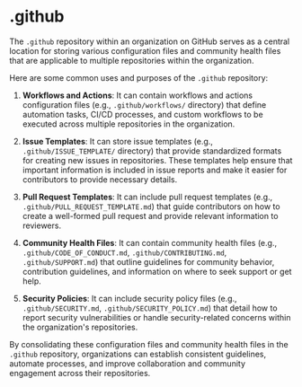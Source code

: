 # .github
The `.github` repository within an organization on GitHub serves as a central location for storing various configuration files and community health files that are applicable to multiple repositories within the organization. 

Here are some common uses and purposes of the `.github` repository:

1. **Workflows and Actions**: It can contain workflows and actions configuration files (e.g., `.github/workflows/` directory) that define automation tasks, CI/CD processes, and custom workflows to be executed across multiple repositories in the organization.

2. **Issue Templates**: It can store issue templates (e.g., `.github/ISSUE_TEMPLATE/` directory) that provide standardized formats for creating new issues in repositories. These templates help ensure that important information is included in issue reports and make it easier for contributors to provide necessary details.

3. **Pull Request Templates**: It can include pull request templates (e.g., `.github/PULL_REQUEST_TEMPLATE.md`) that guide contributors on how to create a well-formed pull request and provide relevant information to reviewers.

4. **Community Health Files**: It can contain community health files (e.g., `.github/CODE_OF_CONDUCT.md`, `.github/CONTRIBUTING.md`, `.github/SUPPORT.md`) that outline guidelines for community behavior, contribution guidelines, and information on where to seek support or get help.

5. **Security Policies**: It can include security policy files (e.g., `.github/SECURITY.md`, `.github/SECURITY_POLICY.md`) that detail how to report security vulnerabilities or handle security-related concerns within the organization's repositories.

By consolidating these configuration files and community health files in the `.github` repository, organizations can establish consistent guidelines, automate processes, and improve collaboration and community engagement across their repositories.